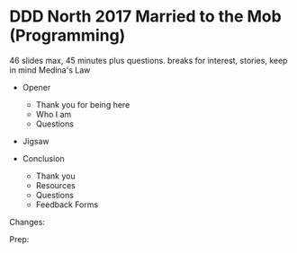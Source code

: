 # DDD North 2017 Married to the Mob (Programming)

46 slides max, 45 minutes plus questions. breaks for interest, stories, keep in mind Medina's Law

- Opener 
  - Thank you for being here
  - Who I am
  - Questions

- Jigsaw

- Conclusion
  - Thank you
  - Resources
  - Questions
  - Feedback Forms

Changes:

Prep:
